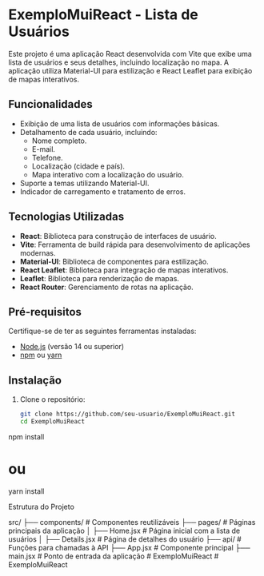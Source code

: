 # ExemploMuiReact - Lista de Usuários

Este projeto é uma aplicação React desenvolvida com Vite que exibe uma lista de usuários e seus detalhes, incluindo localização no mapa. A aplicação utiliza Material-UI para estilização e React Leaflet para exibição de mapas interativos.

## Funcionalidades

- Exibição de uma lista de usuários com informações básicas.
- Detalhamento de cada usuário, incluindo:
  - Nome completo.
  - E-mail.
  - Telefone.
  - Localização (cidade e país).
  - Mapa interativo com a localização do usuário.
- Suporte a temas utilizando Material-UI.
- Indicador de carregamento e tratamento de erros.

## Tecnologias Utilizadas

- **React**: Biblioteca para construção de interfaces de usuário.
- **Vite**: Ferramenta de build rápida para desenvolvimento de aplicações modernas.
- **Material-UI**: Biblioteca de componentes para estilização.
- **React Leaflet**: Biblioteca para integração de mapas interativos.
- **Leaflet**: Biblioteca para renderização de mapas.
- **React Router**: Gerenciamento de rotas na aplicação.

## Pré-requisitos

Certifique-se de ter as seguintes ferramentas instaladas:

- [Node.js](https://nodejs.org/) (versão 14 ou superior)
- [npm](https://www.npmjs.com/) ou [yarn](https://yarnpkg.com/)

## Instalação

1. Clone o repositório:
   ```bash
   git clone https://github.com/seu-usuario/ExemploMuiReact.git
   cd ExemploMuiReact

npm install
# ou
yarn install

Estrutura do Projeto

src/
├── components/       # Componentes reutilizáveis
├── pages/            # Páginas principais da aplicação
│   ├── Home.jsx      # Página inicial com a lista de usuários
│   ├── Details.jsx   # Página de detalhes do usuário
├── api/              # Funções para chamadas à API
├── App.jsx           # Componente principal
├── main.jsx          # Ponto de entrada da aplicação
#   E x e m p l o M u i R e a c t  
 #   E x e m p l o M u i R e a c t  
 